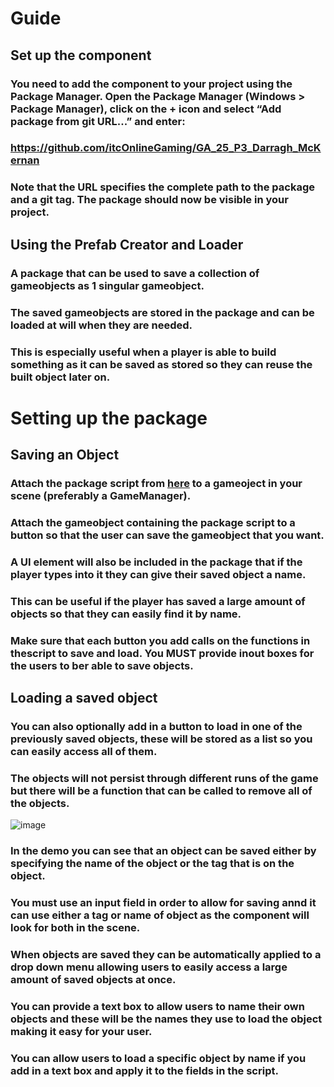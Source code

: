 # Guide

## Set up the component
### You need to add the component to your project using the Package Manager. Open the Package Manager (Windows > Package Manager), click on the + icon and select “Add package from git URL...” and enter:

### https://github.com/itcOnlineGaming/GA_25_P3_Darragh_McKernan

### Note that the URL specifies the complete path to the package and a git tag. The package should now be visible in your project.

## Using the Prefab Creator and Loader
### A package that can be used to save a collection of gameobjects as 1 singular gameobject.
### The saved gameobjects are stored in the package and can be loaded at will when they are needed.
### This is especially useful when a player is able to build something as it can be saved as stored so they can reuse the built object later on.

# Setting up the package
## Saving an Object
### Attach the package script from [here](https://github.com/itcOnlineGaming/GA_25_P3_Darragh_McKernan.git?path=/Packages/ie.mypackage.prefabcreatorandloader#v1.0.5) to a gameoject in your scene (preferably a GameManager).
### Attach the gameobject containing the package script to a button so that the user can save the gameobject that you want.
### A UI element will also be included in the package that if the player types into it they can give their saved object a name.
### This can be useful if the player has saved a large amount of objects so that they can easily find it by name. 
### Make sure that each button you add calls on the functions in thescript to save and load. You MUST provide inout boxes for the users to ber able to save objects.

## Loading a saved object
### You can also optionally add in a button to load in one of the previously saved objects, these will be stored as a list so you can easily access all of them.
### The objects will not persist through different runs of the game but there will be a function that can be called to remove all of the objects.
![image](https://github.com/user-attachments/assets/66119f52-cfd0-4b87-a800-8a31a7dbea51)
### In the demo you can see that an object can be saved either by specifying the name of the object or the tag that is on the object.
### You must use an input field in order to allow for saving annd it can use either a tag or name of object as the component will look for both in the scene.
### When objects are saved they can be automatically applied to a drop down menu allowing users to easily access a large amount of saved objects at once.
### You can provide a text box to allow users to name their own objects and these will be the names they use to load the object making it easy for your user.
### You can allow users to load a specific object by name if you add in a text box and apply it to the fields in the script.
